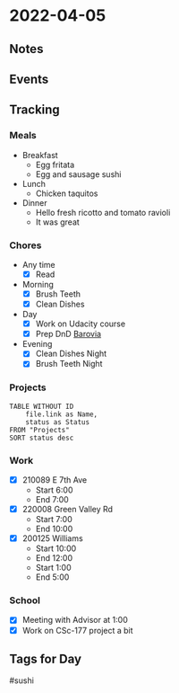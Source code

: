 # 2022-04-05
## Notes

## Events

## Tracking
### Meals
- Breakfast
	- Egg fritata
	- Egg and sausage sushi
- Lunch
	- Chicken taquitos
- Dinner
	- Hello fresh ricotto and tomato ravioli
	- It was great
### Chores
- Any time
	- [x] Read
- Morning
	- [x] Brush Teeth
	- [x] Clean Dishes
- Day
	- [x] Work on Udacity course
	- [x] Prep DnD [Barovia](../DnD/CurseOfStrahd_dm/Barovia/Barovia.md)
- Evening
	- [x] Clean Dishes Night
	- [x] Brush Teeth Night

### Projects
```dataview
TABLE WITHOUT ID
	file.link as Name,
	status as Status
FROM "Projects"
SORT status desc
```

### Work
- [x] 210089 E 7th Ave
	- Start 6:00
	- End 7:00
- [x] 220008 Green Valley Rd
	- Start 7:00
	- End 10:00
- [x] 200125 Williams
	- Start 10:00
	- End 12:00
	- Start 1:00
	- End 5:00

### School
- [x] Meeting with Advisor at 1:00
- [x] Work on CSc-177 project a bit

## Tags for Day
#sushi